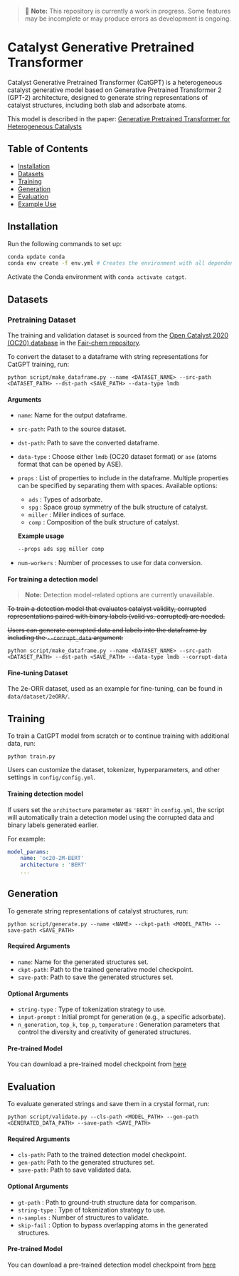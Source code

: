 > 🚧 **Note:** This repository is currently a work in progress. Some features may be incomplete or may produce errors as development is ongoing.

# Catalyst Generative Pretrained Transformer
Catalyst Generative Pretrained Transformer (CatGPT) is a heterogeneous catalyst generative model based on Generative Pretrained Transformer 2 (GPT-2) architecture,
designed to generate string representations of catalyst structures, including both slab and adsorbate atoms.

This model is described in the paper: [Generative Pretrained Transformer for Heterogeneous Catalysts](https://arxiv.org/abs/2407.14040)

## Table of Contents

- [Installation](#installation)
- [Datasets](#datasets)
- [Training](#training)
- [Generation](#generation)
- [Evaluation](#evaluation)
- [Example Use](#example-use)

## Installation

Run the following commands to set up:

```bash
conda update conda
conda env create -f env.yml # Creates the environment with all dependencies
```
Activate the Conda environment with `conda activate catgpt`.

## Datasets

### Pretraining Dataset
The training and validation dataset is sourced from the [Open Catalyst 2020 (OC20) database](https://fair-chem.github.io/core/datasets/oc20.html) in the [Fair-chem repository](https://github.com/FAIR-Chem/fairchem).

To convert the dataset to a dataframe with string representations for CatGPT training, run:
```
python script/make_dataframe.py --name <DATASET_NAME> --src-path <DATASET_PATH> --dst-path <SAVE_PATH> --data-type lmdb
```
#### Arguments
- `name`: Name for the output dataframe.
- `src-path`: Path to the source dataset.
- `dst-path`: Path to save the converted dataframe.
- `data-type` : Choose either `lmdb` (OC20 dataset format) or `ase` (atoms format that can be opened by ASE).
- `props` : List of properties to include in the dataframe. Multiple properties can be specified by separating them with spaces. Available options:
    - `ads` : Types of adsorbate.
    - `spg` : Space group symmetry of the bulk structure of catalyst.
    - `miller` : Miller indices of surface.
    - `comp` : Composition of the bulk structure of catalyst.
      
    **Example usage**
    ```bash
    --props ads spg miller comp    
    ```
    
- `num-workers` : Number of processes to use for data conversion.
  
#### For training a detection model
> **Note:** Detection model-related options are currently unavailable.

~~To train a detection model that evaluates catalyst validity, corrupted representations paired with binary labels (valid vs. corrupted) are needed.~~

~~Users can generate corrupted data and labels into the dataframe by including the `--corrupt_data` argument:~~

```
python script/make_dataframe.py --name <DATASET_NAME> --src-path <DATASET_PATH> --dst-path <SAVE_PATH> --data-type lmdb --corrupt-data
```

#### Fine-tuning Dataset
The 2e-ORR dataset, used as an example for fine-tuning, can be found in `data/dataset/2eORR/`.

## Training

To train a CatGPT model from scratch or to continue training with additional data, run:

```
python train.py
```

Users can customize the dataset, tokenizer, hyperparameters, and other settings in `config/config.yml`.

#### Training detection model

If users set the `architecture` parameter as `'BERT'` in `config.yml`, the script will automatically train a detection model using the corrupted data and binary labels generated earlier.

For example:

```yaml
model_params:
    name: 'oc20-2M-BERT'
    architecture : 'BERT'
    ...
```

## Generation

To generate string representations of catalyst structures, run:

```
python script/generate.py --name <NAME> --ckpt-path <MODEL_PATH> --save-path <SAVE_PATH>
```

#### Required Arguments
- `name`: Name for the generated structures set.
- `ckpt-path`: Path to the trained generative model checkpoint.
- `save-path`: Path to save the generated structures set.

#### Optional Arguments
- `string-type` : Type of tokenization strategy to use.
- `input-prompt` : Initial prompt for generation (e.g., a specific adsorbate).
- `n_generation`, `top_k`, `top_p`, `temperature` : Generation parameters that control the diversity and creativity of generated structures.

#### Pre-trained Model
You can download a pre-trained model checkpoint from [here](https://zenodo.org/records/14406696)

## Evaluation

To evaluate generated strings and save them in a crystal format, run:

```
python script/validate.py --cls-path <MODEL_PATH> --gen-path <GENERATED_DATA_PATH> --save-path <SAVE_PATH>
```
#### Required Arguments
- `cls-path`: Path to the trained detection model checkpoint.
- `gen-path`: Path to the generated structures set.
- `save-path`: Path to save validated data.

#### Optional Arguments
- `gt-path` : Path to ground-truth structure data for comparison.
- `string-type` : Type of tokenization strategy to use.
- `n-samples` : Number of structures to validate.
- `skip-fail` : Option to bypass overlapping atoms in the generated structures.

#### Pre-trained Model
You can download a pre-trained detection model checkpoint from [here](https://zenodo.org/records/14504779)

